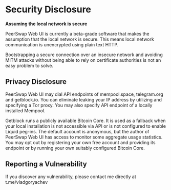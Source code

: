 # Security Disclosure

**Assuming the local network is secure**

PeerSwap Web UI is currently a beta-grade software that makes the assumption that the local network is secure. This means local network communication is unencrypted using plain text HTTP. 

Bootstrapping a secure connection over an insecure network and avoiding MITM attacks without being able to rely on certificate authorities is not an easy problem to solve.

## Privacy Disclosure

PeerSwap Web UI may dial API endpoints of mempool.space, telegram.org and getblock.io. You can eliminate leaking your IP address by utilizing and specifying a Tor proxy. You may also specify API endpoint of a locally installed Mempool. 

Getblock runs a publicly available Bitcoin Core. It is used as a fallback when your local installation is not accessible via API or is not configured to enable Liquid peg-ins. The default account is anonymous, but the author of PeerSwap Web UI has access to monitor some aggregate usage statistics. You may opt out by registering your own free account and providing its endpoint or by running your own suitably configured Bitcoin Core.

## Reporting a Vulnerability

If you discover any vulnerability, please contact me directly at t.me/vladgoryachev
